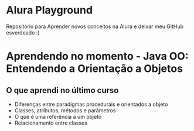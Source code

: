 # Alura Playground
Repositório para Aprender novos conceitos na Alura e deixar meu GitHub esverdeado :)

# Aprendendo no momento - Java OO: Entendendo a Orientação a Objetos

## O que aprendi no último curso

- Diferenças entre paradigmas procedurais e orientados a objeto
- Classes, atributos, métodos e parâmetros
- O que é uma referência a um objeto
- Relacionamento entre classes